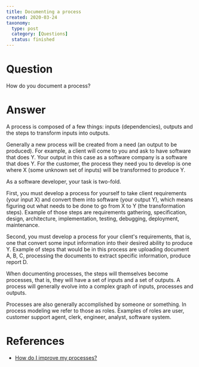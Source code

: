 ```yaml
---
title: Documenting a process
created: 2020-03-24
taxonomy:
  type: post
  category: [Questions]
  status: finished
---
```


# Question
How do you document a process?

# Answer
A process is composed of a few things: inputs (dependencies), outputs and the steps to transform inputs into outputs.

Generally a new process will be created from a need (an output to be produced). For example, a client will come to you and ask to have software that does Y. Your output in this case as a software company is a software that does Y. For the customer, the process they need you to develop is one where X (some unknown set of inputs) will be transformed to produce Y.

As a software developer, your task is two-fold.

First, you must develop a process for yourself to take client requirements (your input X) and convert them into software (your output Y), which means figuring out what needs to be done to go from X to Y (the transformation steps). Example of those steps are requirements gathering, specification, design, architecture, implementation, testing, debugging, deployment, maintenance.

Second, you must develop a process for your client's requirements, that is, one that convert some input information into their desired ability to produce Y. Example of steps that would be in this process are uploading document A, B, C, processing the documents to extract specific information, produce report D.

When documenting processes, the steps will themselves become processes, that is, they will have a set of inputs and a set of outputs. A process will generally evolve into a complex graph of inputs, processes and outputs.

Processes are also generally accomplished by someone or something. In process modeling we refer to those as roles. Examples of roles are user, customer support agent, clerk, engineer, analyst, software system.



# References
* [How do I improve my processes?](../../02/05)
